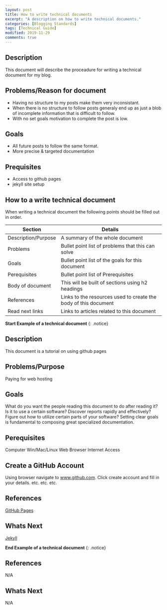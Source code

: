 ```yaml
---
layout: post
title: How to write technical documents
excerpt: "A description on how to write technical documents."
categories: [Blogging Standards]
tags: [Technical Guide]
modified: 2019-11-29
comments: true
---
```


## Description
This document will describe the proceadure for writing a technical document for my blog.

## Problems/Reason for document
* Having no structure to my posts make them very inconsistant.
* When there is no structure to follow posts generaly end up as just a blob of incomplete information that is difficult to follow.
* With no set goals motivation to complete the post is low.

## Goals
* All future posts to follow the same format.
* More precise & targeted documentation

## Prequisites
* Access to github pages
* jekyll site setup

## How to a write technical document
When writing a technical document the following points should be filled out in order.

| Section                                           | Details                                                                                          |
|---------------------------------------------------|--------------------------------------------------------------------------------------------------|
| Description/Purpose                               | A summary of the whole document                                                                  |
| Problems                                          | Bullet point list of problems that this can solve                                                |
| Goals                                             | Bullet point list of the goals for this document                                                 |
| Perequisites                                      | Bullet point list of Prerequisites                                                               |
| Body of document                                  | This will be built of sections using h2 headings                                                 |
| References                                        | Links to the resources used to create the body of this document                                  |
| Read next links                                   | Links to articles related to this document                                                       |

**Start Example of a technical document**
{: .notice}

## Description
This document is a tutorial on using github pages

## Problems/Purpose
Paying for web hosting

## Goals
What do you want the people reading this document to do after reading it? Is it to use a certain software? Discover reports rapidly and effectively? Figure out how to utilize certain parts of your software? Setting clear goals is fundamental to composing great specialized documentation.

## Perequisites
Computer Win/Mac/Linux
Web Browser
Internet Access

## Create a GitHub Account
Using browser navigate to www.github.com.
Click create account and fill in your details.
etc.
etc.
etc.

## References
[GitHub Pages](https://pages.github.com/)

## Whats Next
[Jekyll](https://jekyllrb.com/)

**End Example of a technical document**
{: .notice}

## References
N/A

## Whats Next
N/A
